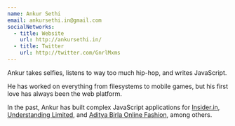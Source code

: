 ```yaml
---
name: Ankur Sethi
email: ankursethi.in@gmail.com
socialNetworks:
  - title: Website
    url: http://ankursethi.in/
  - title: Twitter
    url: http://twitter.com/GnrlMxms
---
```


Ankur takes selfies, listens to way too much hip-hop, and writes JavaScript.

He has worked on everything from filesystems to mobile games, but his first love has always been the web platform.

In the past, Ankur has built complex JavaScript applications for [Insider.in](http://insider.in), [Understanding Limited](http://testmyfont.com/), and [Aditya Birla Online Fashion](http://abof.com), among others.</p>
